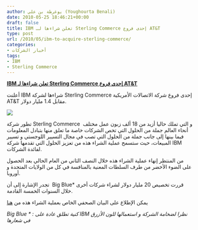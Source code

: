 ```yaml
---
author: يوغرطة بن علي (Youghourta Benali)
date: 2010-05-25 18:46:21+00:00
draft: false
title: IBM تعلن شراءها لـ Sterling Commerce إحدى فروع AT&T
type: post
url: /2010/05/ibm-to-acquire-sterling-commerce/
categories:
- أخبار الشركات
tags:
- IBM
- Sterling Commerce
---
```


[**IBM تعلن شراءها لـ Sterling Commerce إحدى فروع AT&T**](http://www.it-scoop.com/2010/05/IBM-to-acquire-Sterling-Commerce)


أعلنت IBM شراءها لشركة Sterling Commerce إحدى فروع شركة الاتصالات الأمريكية AT&T مقابل 1.4 مليار دولار.

[![](http://www.it-scoop.com/wp-content/uploads/2010/05/SterlingCommerce.jpg)
](http://www.it-scoop.com/2010/05/IBM-to-acquire-Sterling-Commerce)

تطور شركة Sterling Commerce  و التي تملك حاليا أزيد من 18 ألف زبون عمل مختلف أنحاء العالم جملة من الحلول التي تخص الشركات خاصة ما تعلق منها بتبادل المعلومات فيما بينها إلى جانب جملة من الحلول التي تصب في مجال التسيير اللوجستي و تسيير المبيعات، حيث ستسمح عملية الشراء هذه من تعزيز الحلول التي تقدمها شركة IBM لفائدة الشركات.

من المنتظر إنهاء عملية الشراء هذه خلال النصف الثاني من العام الحالي بعد الحصول على الضوء الأخضر من طرف السلطات المعنية بالمنافسة في كل من الولايات المتحدة و أوروبا.

تجدر الإشارة إلى أن  Big Blue* قررت تخصيص 20 مليار دولار لشراء شركات أخرى خلال السنوات الخمسة القادمة.

يمكن الإطلاع على البيان الصحفي الخاص بعملية الشراء هذه من [هنا](http://www-03.ibm.com/press/us/en/pressrelease/31742.wss)

_Big Blue * : كنية تطلق عادة على IBM نظرا لضخامة الشركة و استعمالها للون الأزرق في شعارها_

